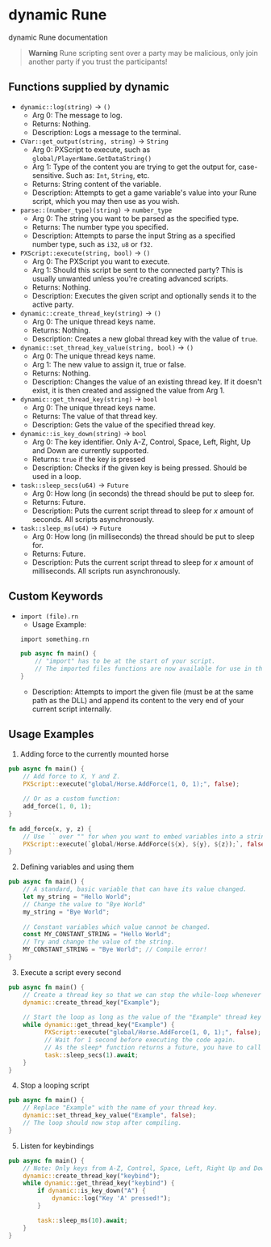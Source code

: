 # dynamic Rune
dynamic Rune documentation

> **Warning** Rune scripting sent over a party may be malicious, only join another party if you trust the participants!

## Functions supplied by dynamic
- `dynamic::log(string)` -> `()`
   - Arg 0: The message to log.
   - Returns: Nothing.
   - Description: Logs a message to the terminal.
- `CVar::get_output(string, string)` -> `String`
   - Arg 0: PXScript to execute, such as `global/PlayerName.GetDataString()`
   - Arg 1: Type of the content you are trying to get the output for, case-sensitive. Such as: `Int`, `String`, etc.
   - Returns: String content of the variable.
   - Description: Attempts to get a game variable's value into your Rune script, which you may then use as you wish.
- `parse::(number_type)(string)` -> `number_type`
   - Arg 0: The string you want to be parsed as the specified type.
   - Returns: The number type you specified.
   - Description: Attempts to parse the input String as a specified number type, such as `i32`, `u8` or `f32`.
- `PXScript::execute(string, bool)` -> `()`
   - Arg 0: The PXScript you want to execute.
   - Arg 1: Should this script be sent to the connected party? This is usually unwanted unless you're creating advanced scripts.
   - Returns: Nothing.
   - Description: Executes the given script and optionally sends it to the active party.
- `dynamic::create_thread_key(string)` -> `()`
   - Arg 0: The unique thread keys name.
   - Returns: Nothing.
   - Description: Creates a new global thread key with the value of `true`.
- `dynamic::set_thread_key_value(string, bool)` -> `()`
   - Arg 0: The unique thread keys name.
   - Arg 1: The new value to assign it, true or false.
   - Returns: Nothing.
   - Description: Changes the value of an existing thread key. If it doesn't exist, it is then created and assigned the value from Arg 1.
- `dynamic::get_thread_key(string)` -> `bool`
   - Arg 0: The unique thread keys name.
   - Returns: The value of that thread key.
   - Description: Gets the value of the specified thread key.
- `dynamic::is_key_down(string)` -> `bool`
   - Arg 0: The key identifier. Only A-Z, Control, Space, Left, Right, Up and Down are currently supported.
   - Returns: `true` if the key is pressed
   - Description: Checks if the given key is being pressed. Should be used in a loop.
- `task::sleep_secs(u64)` -> `Future`
   - Arg 0: How long (in seconds) the thread should be put to sleep for.
   - Returns: Future.
   - Description: Puts the current script thread to sleep for *x* amount of seconds. All scripts asynchronously.
- `task::sleep_ms(u64)` -> `Future`
   - Arg 0: How long (in milliseconds) the thread should be put to sleep for.
   - Returns: Future.
   - Description: Puts the current script thread to sleep for *x* amount of milliseconds. All scripts run asynchronously.

## Custom Keywords
- `import (file).rn`
   - Usage Example:
   ```rust
   import something.rn
   
   pub async fn main() {
       // "import" has to be at the start of your script.
       // The imported files functions are now available for use in this script.
   }
   ```
   - Description: Attempts to import the given file (must be at the same path as the DLL) and append its content to the very end of your current script internally.

## Usage Examples
1. Adding force to the currently mounted horse
```rust
pub async fn main() {
    // Add force to X, Y and Z.
    PXScript::execute("global/Horse.AddForce(1, 0, 1);", false);
    
    // Or as a custom function:
    add_force(1, 0, 1);
}
 
fn add_force(x, y, z) {
    // Use `` over "" for when you want to embed variables into a string.
    PXScript::execute(`global/Horse.AddForce(${x}, ${y}, ${z});`, false);
}
```

2. Defining variables and using them
```rust
pub async fn main() {
    // A standard, basic variable that can have its value changed.
    let my_string = "Hello World";
    // Change the value to "Bye World"
    my_string = "Bye World";
    
    // Constant variables which value cannot be changed.
    const MY_CONSTANT_STRING = "Hello World";
    // Try and change the value of the string.
    MY_CONSTANT_STRING = "Bye World"; // Compile error!
}
```

3. Execute a script every second
```rust
pub async fn main() {
    // Create a thread key so that we can stop the while-loop whenever we want in a new script.
    dynamic::create_thread_key("Example");
    
    // Start the loop as long as the value of the "Example" thread key is true.
    while dynamic::get_thread_key("Example") {
          PXScript::execute("global/Horse.AddForce(1, 0, 1);", false);
          // Wait for 1 second before executing the code again.
          // As the sleep* function returns a future, you have to call await on it from inside an asynchronous function.
          task::sleep_secs(1).await;
    }
}
```

4. Stop a looping script
```rust
pub async fn main() {
    // Replace "Example" with the name of your thread key.
    dynamic::set_thread_key_value("Example", false);
    // The loop should now stop after compiling.
}
```

5. Listen for keybindings
```rust
pub async fn main() {
    // Note: Only keys from A-Z, Control, Space, Left, Right Up and Down are currently supported.
    dynamic::create_thread_key("keybind");
    while dynamic::get_thread_key("keybind") {
        if dynamic::is_key_down("A") {
            dynamic::log("Key 'A' pressed!");
        }

        task::sleep_ms(10).await;
    }
}
```
